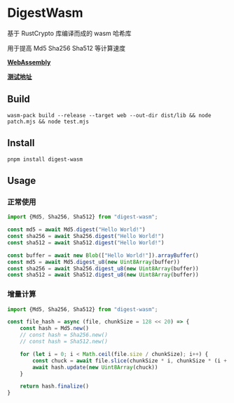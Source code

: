 # DigestWasm

基于 RustCrypto 库编译而成的 wasm 哈希库

用于提高 Md5 Sha256 Sha512 等计算速度

**[WebAssembly](https://developer.mozilla.org/zh-CN/docs/WebAssembly)**

**[测试地址](https://mllcms.github.io/digest-wasm/)**

## Build
```shell
wasm-pack build --release --target web --out-dir dist/lib && node patch.mjs && node test.mjs
```

## Install

```shell
pnpm install digest-wasm
```

## Usage

### 正常使用

```js
import {Md5, Sha256, Sha512} from "digest-wasm";

const md5 = await Md5.digest("Hello World!")
const sha256 = await Sha256.digest("Hello World!")
const sha512 = await Sha512.digest("Hello World!")
```

```js
const buffer = await new Blob(["Hello World!"]).arrayBuffer()
const md5 = await Md5.digest_u8(new Uint8Array(buffer))
const sha256 = await Sha256.digest_u8(new Uint8Array(buffer))
const sha512 = await Sha512.digest_u8(new Uint8Array(buffer))
```

### 增量计算

```js
import {Md5, Sha256, Sha512} from "digest-wasm";

const file_hash = async (file, chunkSize = 128 << 20) => {
    const hash = Md5.new()
    // const hash = Sha256.new()
    // const hash = Sha512.new()

    for (let i = 0; i < Math.ceil(file.size / chunkSize); i++) {
        const chuck = await file.slice(chunkSize * i, chunkSize * (i + 1)).arrayBuffer()
        await hash.update(new Uint8Array(chuck))
    }

    return hash.finalize()
}
```